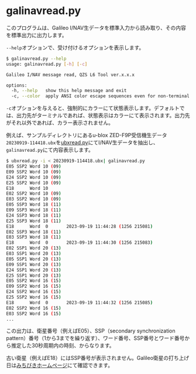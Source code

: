 # galinavread.py

このプログラムは、Galileo I/NAV生データを標準入力から読み取り、その内容を標準出力に出力します。

``--help``オプションで、受け付けるオプションを表示します。

```bash
$ galinavread.py --help
usage: galinavread.py [-h] [-c]

Galileo I/NAV message read, QZS L6 Tool ver.x.x.x

options:
  -h, --help   show this help message and exit
  -c, --color  apply ANSI color escape sequences even for non-terminal.
```

``-c``オプションを与えると、強制的にカラーにて状態表示します。デフォルトでは、出力先がターミナルであれば、状態表示はカラーにて表示されます。出力先がそれ以外であれば、カラー表示されません。

例えば、サンプルディレクトリにあるu-blox ZED-F9P受信機生データ``20230919-114418.ubx``を[ubxread.py](ubxread.md)にてI/NAV生データを抽出し、``galinavread.py``にて内容表示します。

```bash
$ ubxread.py -i < 20230919-114418.ubx| galinavread.py
E05 SSP2 Word 10 (09)
E09 SSP2 Word 10 (09)
E24 SSP2 Word 10 (09)
E25 SSP2 Word 10 (09)
E18      Word 10
E02 SSP2 Word 10 (09)
E03 SSP2 Word 10 (09)
E05 SSP3 Word 18 (11)
E09 SSP3 Word 18 (11)
E24 SSP3 Word 18 (11)
E25 SSP3 Word 18 (11)
E18      Word  0       2023-09-19 11:44:28 (1256 215081)
E02 SSP3 Word 18 (11)
E03 SSP3 Word 18 (11)
E18      Word  0       2023-09-19 11:44:30 (1256 215083)
E02 SSP1 Word 20 (13)
E03 SSP1 Word 20 (13)
E05 SSP1 Word 20 (13)
E09 SSP1 Word 20 (13)
E24 SSP1 Word 20 (13)
E25 SSP1 Word 20 (13)
E05 SSP2 Word 16 (15)
E09 SSP2 Word 16 (15)
E24 SSP2 Word 16 (15)
E25 SSP2 Word 16 (15)
E18      Word  0       2023-09-19 11:44:32 (1256 215085)
E02 SSP2 Word 16 (15)
E03 SSP2 Word 16 (15)
...
```

この出力は、衛星番号（例えばE05）、SSP（secondary synchronization pattern）番号（1から3までを繰り返す）、ワード番号、SSP番号とワード番号から推定した30秒周期内の時刻、からなります。

古い衛星（例えばE18）にはSSP番号が表示されません。Galileo衛星の打ち上げ日は[みちびきホームページ](https://qzss.go.jp/en/technical/satellites/index.html#Galileo)にて確認できます。
